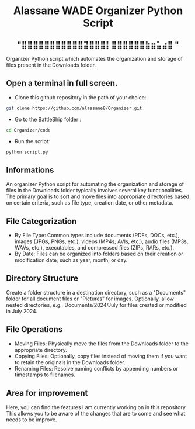 <h1 align="center">
Alassane WADE Organizer Python Script
</h1>  

<h2 align="center">
                                       "⣿⣿⣿⣿⣿⣿⣿⣿⣿⣿⣿⣽⣿⣿⣿⡇⣿⣿⣿⣿⣿⣿⣷⣶⣥⣴⣿ "
</h2>         

Organizer
Python script which automates the organization and storage of files present in the Downloads folder.

## Open a terminal in full screen.
- Clone this github repository in the path of your choice: 
```bash
git clone https://github.com/alassane8/Organizer.git
```
- Go to the BattleShip folder :
```bash
cd Organizer/code
```
- Run the script: 
```bash
python script.py
```

## Informations
An organizer Python script for automating the organization and storage of files in the Downloads 
folder typically involves several key functionalities. The primary goal is to sort and move files 
into appropriate directories based on certain criteria, such as file type, creation date, or other 
metadata. 

## File Categorization
- By File Type: 
Common types include documents (PDFs, DOCs, etc.), images (JPGs, PNGs, etc.), videos (MP4s, AVIs, etc.), 
audio files (MP3s, WAVs, etc.), executables, and compressed files (ZIPs, RARs, etc.).
- By Date: 
Files can be organized into folders based on their creation or modification date, such as year, 
month, or day.

## Directory Structure
Create a folder structure in a destination directory, such as a "Documents" folder for all document 
files or "Pictures" for images.
Optionally, allow nested directories, e.g., Documents/2024/July for files created or modified in 
July 2024.

## File Operations
- Moving Files: Physically move the files from the Downloads folder to the appropriate directory.
- Copying Files: Optionally, copy files instead of moving them if you want to retain the originals 
in the Downloads folder.
- Renaming Files: Resolve naming conflicts by appending numbers or timestamps to filenames.

## Area for improvement
Here, you can find the features I am currently working on in this repository.
This allows you to be aware of the changes that are to come and see what needs to be improve. 